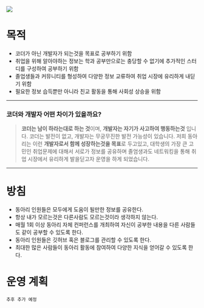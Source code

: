 ![](image/logo.png)

# 목적

 - 코더가 아닌 개발자가 되는것을 목표로 공부하기 위함
 - 취업을 위해 알아야하는 정보는 학과 공부만으로는 충당할 수 없기에 추가적인 스터디를 구성하여 공부하기 위함   
 - 졸업생들과 커뮤니티를 형성하여 다양한 정보 교류하여 취업 시장에 유리하게 내딛기 위함
 - 필요한 정보 습득뿐만 아니라 친교 활동을 통해 사회성 상승을 위함
   
***

### 코더와 개발자 어떤 차이가 있을까요?

> **코더는 남이 하라는대로 하는 것**이며, **개발자는 자기가 사고하여 행동하는것** 입니다.
코더는 발전이 없고, 개발자는 무궁무진한 발전 가능성이 있습니다. 저희 동아리는 이런 **개발자로서 함께 성장하는것을 목표**로 두고있고, 대학생의 가장 큰 고민인 취업문제에 대해서 서로가 정보를 공유하며 졸엄생과도 네트워킹을 통해 취업 시장에서 유리하게 발을딛고자 운영을 하게 되었습니다.

---

# 방침
- 동아리 인원들은 모두에게 도움이 될만한 정보를 공유한다.
- 항상 내가 모르는것은 다른사람도 모르는것이라 생각하지 않는다.
- 매월 1회 이상 동아리 자체 컨퍼런스를 개최하여 자신이 공부한 내용을 다른 사람들도 같이 공부할 수 있도록 한다.
- 동아리 인원들은 깃허브 혹은 블로그를 관리할 수 있도록 한다.
- 최대한 많은 사람들이 동아리 활동에 참여하여 다양한 지식을 얻어갈 수 있도록 한다.

# 운영 계획
```plainText
추후 추가 예정
```